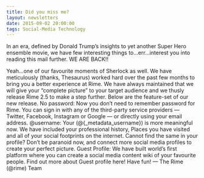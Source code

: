 ```yaml
---
title: Did you miss me?
layout: newsletters
date: 2015-09-02 20:00:00
tags: Social-Media Technology
---
```


In an era, defined by Donald Trump’s insights to yet another Super Hero ensemble movie, we have few interesting things to…err…interest you into reading this mail further. WE ARE BACK!!

Yeah…one of our favourite moments of Sherlock as well. We have meticulously (thanks, Thesaurus) worked hard over the past few months to bring you a better experience at Rime. We have always maintained that we will give your “complete picture” to your target audience and we thusly release Rime 2.5 to make a step further. Below are the feature-set of our new release.
No password: Now you don’t need to remember password for Rime. You can sign in with any of the third-party service providers — Twitter, Facebook, Instagram or Google — or directly using your email address.
@username: Your (@{_metadata_username}) is more meaningful now. We have included your professional history, Places you have visited and all of your social footprints on the internet. Cannot find the same in your profile? Don’t be paranoid now, and connect more social media profiles to create your perfect picture.
Guest Profile: We have built world’s first platform where you can create a social media content wiki of your favourite people. Find out more about Guest profile here!
Have fun!
— The Rime (@rime) Team